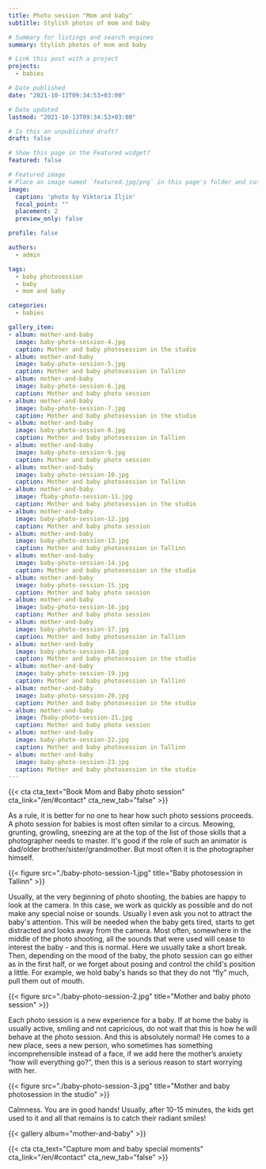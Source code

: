 ```yaml
---
title: Photo session "Mom and baby"
subtitle: Stylish photos of mom and baby

# Summary for listings and search engines
summary: Stylish photos of mom and baby

# Link this post with a project
projects: 
  - babies

# Date published
date: "2021-10-13T09:34:53+03:00"

# Date updated
lastmod: "2021-10-13T09:34:53+03:00"

# Is this an unpublished draft?
draft: false

# Show this page in the Featured widget?
featured: false

# Featured image
# Place an image named `featured.jpg/png` in this page's folder and customize its options here.
image:
  caption: 'photo by Viktoria Iljin'
  focal_point: ""
  placement: 2
  preview_only: false

profile: false

authors:
  - admin

tags:
  - baby photosession
  - baby
  - mom and baby

categories:
  - babies

gallery_item:
- album: mother-and-baby
  image: baby-photo-session-4.jpg
  caption: Mother and baby photosession in the studio
- album: mother-and-baby
  image: baby-photo-session-5.jpg
  caption: Mother and baby photosession in Tallinn
- album: mother-and-baby
  image: baby-photo-session-6.jpg
  caption: Mother and baby photo session
- album: mother-and-baby
  image: baby-photo-session-7.jpg
  caption: Mother and baby photosession in the studio
- album: mother-and-baby
  image: baby-photo-session-8.jpg
  caption: Mother and baby photosession in Tallinn
- album: mother-and-baby
  image: baby-photo-session-9.jpg
  caption: Mother and baby photo session
- album: mother-and-baby
  image: baby-photo-session-10.jpg
  caption: Mother and baby photosession in Tallinn
- album: mother-and-baby
  image: fbaby-photo-session-11.jpg
  caption: Mother and baby photosession in the studio
- album: mother-and-baby
  image: baby-photo-session-12.jpg
  caption: Mother and baby photo session 
- album: mother-and-baby
  image: baby-photo-session-13.jpg
  caption: Mother and baby photosession in Tallinn
- album: mother-and-baby
  image: baby-photo-session-14.jpg
  caption: Mother and baby photosession in the studio
- album: mother-and-baby
  image: baby-photo-session-15.jpg
  caption: Mother and baby photo session
- album: mother-and-baby
  image: baby-photo-session-16.jpg
  caption: Mother and baby photo session
- album: mother-and-baby
  image: baby-photo-session-17.jpg
  caption: Mother and baby photosession in Tallinn
- album: mother-and-baby
  image: baby-photo-session-18.jpg
  caption: Mother and baby photosession in the studio
- album: mother-and-baby
  image: baby-photo-session-19.jpg
  caption: Mother and baby photosession in Tallinn
- album: mother-and-baby
  image: baby-photo-session-20.jpg
  caption: Mother and baby photosession in the studio
- album: mother-and-baby
  image: fbaby-photo-session-21.jpg
  caption: Mother and baby photo session
- album: mother-and-baby
  image: baby-photo-session-22.jpg
  caption: Mother and baby photosession in Tallinn
- album: mother-and-baby
  image: baby-photo-session-23.jpg
  caption: Mother and baby photosession in the studio
---
```

{{< cta cta_text="Book Mom and Baby photo session" cta_link="/en/#contact" cta_new_tab="false" >}}

As a rule, it is better for no one to hear how such photo sessions proceeds. A photo session for babies is most often similar to a circus. Meowing, grunting, growling, sneezing are at the top of the list of those skills that a photographer needs to master. It's good if the role of such an animator is dad/older brother/sister/grandmother. But most often it is the photographer himself.

{{< figure src="./baby-photo-session-1.jpg" title="Baby photosession in Tallinn" >}}

Usually, at the very beginning of photo shooting, the babies are happy to look at the camera. In this case, we work as quickly as possible and do not make any special noise or  sounds. Usually I even ask you not to attract the baby's attention. This will be needed when the baby gets tired, starts to get distracted and looks away from the camera.
Most often, somewhere in the middle of the photo shooting, all the sounds that were used will cease to interest the baby - and this is normal. Here we usually take a short break.
Then, depending on the mood of the baby, the photo session can go either as in the first half, or we forget about posing and control the child's position a little. For example, we hold baby's hands so that they do not “fly” much, pull them out of mouth.

{{< figure src="./baby-photo-session-2.jpg" title="Mother and baby photo session" >}}

Each photo session is a new experience for a baby. If at home the baby is usually active, smiling and not capricious, do not wait that this is how he will behave at the photo session. And this is absolutely normal! He comes to a new place, sees a new person, who sometimes has something incomprehensible instead of a face, if we add here the mother’s anxiety “how will everything go?”, then this is a serious reason to start worrying with her.

{{< figure src="./baby-photo-session-3.jpg" title="Mother and baby photosession in the studio" >}}

Calmness. You are in good hands! Usually, after 10-15 minutes, the kids get used to it and all that remains is to catch their radiant smiles!

{{< gallery album="mother-and-baby" >}}

{{< cta cta_text="Capture mom and baby special moments" cta_link="/en/#contact" cta_new_tab="false" >}}
